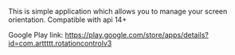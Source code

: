This is simple application which allows you to manage your screen orientation.
Compatible with api 14+

Google Play link: https://play.google.com/store/apps/details?id=com.arttttt.rotationcontrolv3
